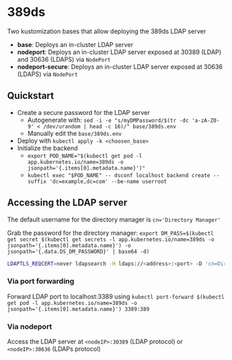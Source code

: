 # 389ds

Two kustomization bases that allow deploying the 389ds LDAP server

- __base__: Deploys an in-cluster LDAP server
- __nodeport__: Deploys an in-cluster LDAP server exposed at 30389 (LDAP) and 30636 (LDAPS) via `NodePort`
- __nodeport-secure__: Deploys an in-cluster LDAP server exposed at 30636 (LDAPS) via `NodePort`

## Quickstart

- Create a secure password for the LDAP server
  - Autogenerate with: `sed -i -e "s/myDMPassword/$(tr -dc 'a-zA-Z0-9' < /dev/urandom | head -c 16)/" base/389ds.env`
  - Manually edit the `base/389ds.env`
- Deploy with `kubectl apply -k <choosen_base>`
- Initialize the backend
  - `export POD_NAME="$(kubectl get pod -l app.kubernetes.io/name=389ds -o jsonpath='{.items[0].metadata.name}')"`
  - `kubectl exec "$POD_NAME" -- dsconf localhost backend create --suffix 'dc=example,dc=com' --be-name userroot`

## Accessing the LDAP server

The default username for the directory manager is `cn='Directory Manager'`

Grab the password for the directory manager: `export DM_PASS=$(kubectl get secret $(kubectl get secrets -l app.kubernetes.io/name=389ds -o jsonpath='{.items[0].metadata.name}') -o jsonpath='{.data.DS_DM_PASSWORD}' | base64 -d)`

```sh
LDAPTLS_REQCERT=never ldapsearch -H ldaps://<address>:<port> -D 'cn=Directory Manager' -w "$DM_PASS"
```

### Via port forwarding

Forward LDAP port to localhost:3389 using `kubectl port-forward $(kubectl get pod -l app.kubernetes.io/name=389ds -o jsonpath='{.items[0].metadata.name}') 3389:389`

### Via nodeport

Access the LDAP server at `<nodeIP>:30389` (LDAP protocol) or `<nodeIP>:30636` (LDAPs protocol)
